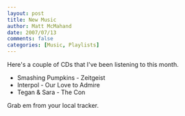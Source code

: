 ```yaml
---
layout: post
title: New Music
author: Matt McMahand
date: 2007/07/13
comments: false
categories: [Music, Playlists]
---
```


Here's a couple of CDs that I've been listening to this month.

<ul>
	<li>Smashing Pumpkins - Zeitgeist</li>
	<li>Interpol - Our Love to Admire</li>
	<li>Tegan & Sara - The Con</li>
</ul>

Grab em from your local tracker.
